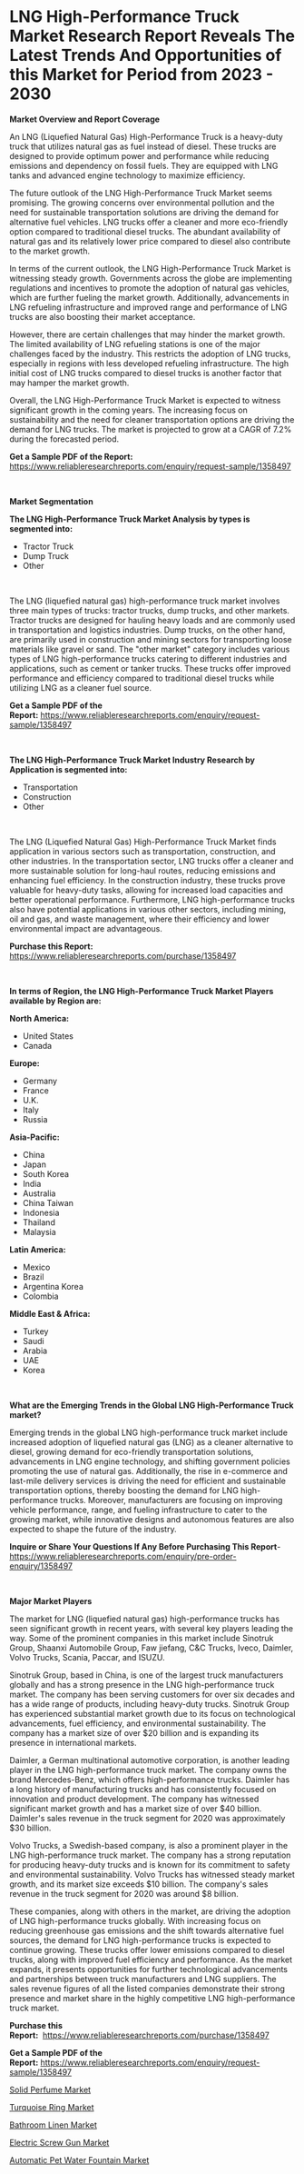 <p><h1>LNG High-Performance Truck Market Research Report Reveals The Latest Trends And Opportunities of this Market for Period from 2023 - 2030</h1></p><p><strong>Market Overview and Report Coverage</strong></p>
<p><p>An LNG (Liquefied Natural Gas) High-Performance Truck is a heavy-duty truck that utilizes natural gas as fuel instead of diesel. These trucks are designed to provide optimum power and performance while reducing emissions and dependency on fossil fuels. They are equipped with LNG tanks and advanced engine technology to maximize efficiency.</p><p>The future outlook of the LNG High-Performance Truck Market seems promising. The growing concerns over environmental pollution and the need for sustainable transportation solutions are driving the demand for alternative fuel vehicles. LNG trucks offer a cleaner and more eco-friendly option compared to traditional diesel trucks. The abundant availability of natural gas and its relatively lower price compared to diesel also contribute to the market growth.</p><p>In terms of the current outlook, the LNG High-Performance Truck Market is witnessing steady growth. Governments across the globe are implementing regulations and incentives to promote the adoption of natural gas vehicles, which are further fueling the market growth. Additionally, advancements in LNG refueling infrastructure and improved range and performance of LNG trucks are also boosting their market acceptance.</p><p>However, there are certain challenges that may hinder the market growth. The limited availability of LNG refueling stations is one of the major challenges faced by the industry. This restricts the adoption of LNG trucks, especially in regions with less developed refueling infrastructure. The high initial cost of LNG trucks compared to diesel trucks is another factor that may hamper the market growth.</p><p>Overall, the LNG High-Performance Truck Market is expected to witness significant growth in the coming years. The increasing focus on sustainability and the need for cleaner transportation options are driving the demand for LNG trucks. The market is projected to grow at a CAGR of 7.2% during the forecasted period.</p></p>
<p><strong>Get a Sample PDF of the Report:</strong> <a href="https://www.reliableresearchreports.com/enquiry/request-sample/1358497">https://www.reliableresearchreports.com/enquiry/request-sample/1358497</a></p>
<p>&nbsp;</p>
<p><strong>Market Segmentation</strong></p>
<p><strong>The LNG High-Performance Truck Market Analysis by types is segmented into:</strong></p>
<p><ul><li>Tractor Truck</li><li>Dump Truck</li><li>Other</li></ul></p>
<p>&nbsp;</p>
<p><p>The LNG (liquefied natural gas) high-performance truck market involves three main types of trucks: tractor trucks, dump trucks, and other markets. Tractor trucks are designed for hauling heavy loads and are commonly used in transportation and logistics industries. Dump trucks, on the other hand, are primarily used in construction and mining sectors for transporting loose materials like gravel or sand. The "other market" category includes various types of LNG high-performance trucks catering to different industries and applications, such as cement or tanker trucks. These trucks offer improved performance and efficiency compared to traditional diesel trucks while utilizing LNG as a cleaner fuel source.</p></p>
<p><strong>Get a Sample PDF of the Report:</strong>&nbsp;<a href="https://www.reliableresearchreports.com/enquiry/request-sample/1358497">https://www.reliableresearchreports.com/enquiry/request-sample/1358497</a></p>
<p>&nbsp;</p>
<p><strong>The LNG High-Performance Truck Market Industry Research by Application is segmented into:</strong></p>
<p><ul><li>Transportation</li><li>Construction</li><li>Other</li></ul></p>
<p>&nbsp;</p>
<p><p>The LNG (Liquefied Natural Gas) High-Performance Truck Market finds application in various sectors such as transportation, construction, and other industries. In the transportation sector, LNG trucks offer a cleaner and more sustainable solution for long-haul routes, reducing emissions and enhancing fuel efficiency. In the construction industry, these trucks prove valuable for heavy-duty tasks, allowing for increased load capacities and better operational performance. Furthermore, LNG high-performance trucks also have potential applications in various other sectors, including mining, oil and gas, and waste management, where their efficiency and lower environmental impact are advantageous.</p></p>
<p><strong>Purchase this Report:</strong>&nbsp; <a href="https://www.reliableresearchreports.com/purchase/1358497">https://www.reliableresearchreports.com/purchase/1358497</a></p>
<p>&nbsp;</p>
<p><strong>In terms of Region, the LNG High-Performance Truck Market Players available by Region are:</strong></p>
<p>
    <p> <strong> North America: </strong>
        <ul>
            <li>United States</li>
            <li>Canada</li>
        </ul>
        </p> 
    <p> <strong> Europe: </strong>
        <ul>
            <li>Germany</li>
            <li>France</li>
            <li>U.K.</li>
            <li>Italy</li>
            <li>Russia</li>
        </ul>
        </p> 
    <p> <strong> Asia-Pacific: </strong>
        <ul>
            <li>China</li>
            <li>Japan</li>
            <li>South Korea</li>
            <li>India</li>
            <li>Australia</li>
            <li>China Taiwan</li>
            <li>Indonesia</li>
            <li>Thailand</li>
            <li>Malaysia</li>
        </ul>
        </p> 
    <p> <strong> Latin America: </strong>
        <ul>
            <li>Mexico</li>
            <li>Brazil</li>
            <li>Argentina Korea</li>
            <li>Colombia</li>
        </ul>
        </p> 
    <p> <strong> Middle East & Africa: </strong>
        <ul>
            <li>Turkey</li>
            <li>Saudi</li>
            <li>Arabia</li>
            <li>UAE</li>
            <li>Korea</li>
        </ul>
    </p>
    </p>
<p>&nbsp;</p>
<p><strong>What are the Emerging Trends in the Global LNG High-Performance Truck market?</strong></p>
<p><p>Emerging trends in the global LNG high-performance truck market include increased adoption of liquefied natural gas (LNG) as a cleaner alternative to diesel, growing demand for eco-friendly transportation solutions, advancements in LNG engine technology, and shifting government policies promoting the use of natural gas. Additionally, the rise in e-commerce and last-mile delivery services is driving the need for efficient and sustainable transportation options, thereby boosting the demand for LNG high-performance trucks. Moreover, manufacturers are focusing on improving vehicle performance, range, and fueling infrastructure to cater to the growing market, while innovative designs and autonomous features are also expected to shape the future of the industry.</p></p>
<p><strong>Inquire or Share Your Questions If Any Before Purchasing This Report</strong>- <a href="https://www.reliableresearchreports.com/enquiry/pre-order-enquiry/1358497">https://www.reliableresearchreports.com/enquiry/pre-order-enquiry/1358497</a></p>
<p>&nbsp;</p>
<p><strong>Major Market Players</strong></p>
<p><p>The market for LNG (liquefied natural gas) high-performance trucks has seen significant growth in recent years, with several key players leading the way. Some of the prominent companies in this market include Sinotruk Group, Shaanxi Automobile Group, Faw jiefang, C&C Trucks, Iveco, Daimler, Volvo Trucks, Scania, Paccar, and ISUZU.</p><p>Sinotruk Group, based in China, is one of the largest truck manufacturers globally and has a strong presence in the LNG high-performance truck market. The company has been serving customers for over six decades and has a wide range of products, including heavy-duty trucks. Sinotruk Group has experienced substantial market growth due to its focus on technological advancements, fuel efficiency, and environmental sustainability. The company has a market size of over $20 billion and is expanding its presence in international markets.</p><p>Daimler, a German multinational automotive corporation, is another leading player in the LNG high-performance truck market. The company owns the brand Mercedes-Benz, which offers high-performance trucks. Daimler has a long history of manufacturing trucks and has consistently focused on innovation and product development. The company has witnessed significant market growth and has a market size of over $40 billion. Daimler's sales revenue in the truck segment for 2020 was approximately $30 billion.</p><p>Volvo Trucks, a Swedish-based company, is also a prominent player in the LNG high-performance truck market. The company has a strong reputation for producing heavy-duty trucks and is known for its commitment to safety and environmental sustainability. Volvo Trucks has witnessed steady market growth, and its market size exceeds $10 billion. The company's sales revenue in the truck segment for 2020 was around $8 billion.</p><p>These companies, along with others in the market, are driving the adoption of LNG high-performance trucks globally. With increasing focus on reducing greenhouse gas emissions and the shift towards alternative fuel sources, the demand for LNG high-performance trucks is expected to continue growing. These trucks offer lower emissions compared to diesel trucks, along with improved fuel efficiency and performance. As the market expands, it presents opportunities for further technological advancements and partnerships between truck manufacturers and LNG suppliers. The sales revenue figures of all the listed companies demonstrate their strong presence and market share in the highly competitive LNG high-performance truck market.</p></p>
<p><strong>Purchase this Report:</strong>&nbsp;&nbsp;<a href="https://www.reliableresearchreports.com/purchase/1358497">https://www.reliableresearchreports.com/purchase/1358497</a></p>
<p></p>
<p><strong>Get a Sample PDF of the Report:</strong>&nbsp;<a href="https://www.reliableresearchreports.com/enquiry/request-sample/1358497">https://www.reliableresearchreports.com/enquiry/request-sample/1358497</a></p>
<p><p><a href="https://www.linkedin.com/pulse/solid-perfume-market-research-report-provides-thorough-v3g5f/">Solid Perfume Market</a></p><p><a href="https://www.linkedin.com/pulse/turquoise-ring-market-size-share-global-analysis-report-9wvaf/">Turquoise Ring Market</a></p><p><a href="https://medium.com/@abdulkazi7580/bathroom-linen-market-size-growth-forecast-2023-2030-21300d53ae9a">Bathroom Linen Market</a></p><p><a href="https://medium.com/@barttrantow2023/electric-screw-gun-market-size-growth-forecast-2023-2030-ae97ca2dedca">Electric Screw Gun Market</a></p><p><a href="https://www.linkedin.com/pulse/decoding-automatic-pet-water-fountain-market-deep-dive-c3xdf/">Automatic Pet Water Fountain Market</a></p></p>